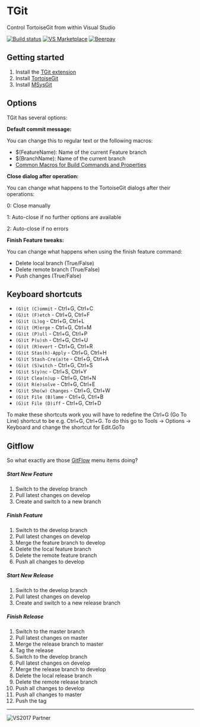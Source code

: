 # TGit
Control TortoiseGit from within Visual Studio

[![Build status](https://ci.appveyor.com/api/projects/status/9qp6jfgql4irdy30?svg=true)](https://ci.appveyor.com/project/sboulema/tgit) 
[![VS Marketplace](http://vsmarketplacebadge.apphb.com/version-short/SamirBoulema.TGit.svg)](https://visualstudiogallery.msdn.microsoft.com/132a30d8-f318-4a53-8386-2c9fe52d77a1)
[![Beerpay](https://beerpay.io/sboulema/TGit/badge.svg?style=flat)](https://beerpay.io/sboulema/TGit)

## Getting started
1. Install the [TGit extension](https://visualstudiogallery.msdn.microsoft.com/132a30d8-f318-4a53-8386-2c9fe52d77a1)
2. Install [TortoiseGit](https://code.google.com/p/tortoisegit/)
3. Install [MSysGit](http://msysgit.github.io/)

## Options
TGit has several options: 

**Default commit message:**

You can change this to regular text or the following macros:
- $(FeatureName): Name of the current Feature branch
- $(BranchName): Name of the current branch
- [Common Macros for Build Commands and Properties](https://msdn.microsoft.com/en-us/library/c02as0cs.aspx)

**Close dialog after operation:**

You can change what happens to the TortoiseGit dialogs after their operations:

0: Close manually

1: Auto-close if no further options are available

2: Auto-close if no errors 

**Finish Feature tweaks:**

You can change what happens when using the finish feature command:
- Delete local branch (True/False)
- Delete remote branch (True/False)
- Push changes (True/False)

## Keyboard shortcuts

* `(G)it (C)ommit` - Ctrl+G, Ctrl+C
* `(G)it (F)etch` - Ctrl+G, Ctrl+F
* `(G)it (L)og` - Ctrl+G, Ctrl+L
* `(G)it (M)erge` - Ctrl+G, Ctrl+M
* `(G)it (P)ull` - Ctrl+G, Ctrl+P
* `(G)it P(u)sh` - Ctrl+G, Ctrl+U
* `(G)it (R)evert` - Ctrl+G, Ctrl+R
* `(G)it Stas(h)-Apply` - Ctrl+G, Ctrl+H
* `(G)it Stash-Cre(a)te` - Ctrl+G, Ctrl+A
* `(G)it (S)witch` - Ctrl+G, Ctrl+S
* `(G)it S(y)nc` - Ctrl+S, Ctrl+Y
* `(G)it Clea(n)up` - Ctrl+G, Ctrl+N
* `(G)it R(e)solve` - Ctrl+G, Ctrl+E
* `(G)it Sho(w) Changes` - Ctrl+G, Ctrl+W
* `(G)it File (B)lame` - Ctrl+G, Ctrl+B
* `(G)it File (D)iff` - Ctrl+G, Ctrl+D

To make these shortcuts work you will have to redefine the Ctrl+G (Go To Line) shortcut to be e.g. Ctrl+G, Ctrl+G. 
To do this go to Tools -> Options -> Keyboard and change the shortcut for Edit.GoTo

## Gitflow
So what exactly are those [GitFlow](http://nvie.com/posts/a-successful-git-branching-model/) menu items doing?

##### Start New Feature
1. Switch to the develop branch
2. Pull latest changes on develop
3. Create and switch to a new branch

##### Finish Feature
1. Switch to the develop branch
2. Pull latest changes on develop
3. Merge the feature branch to develop
4. Delete the local feature branch
5. Delete the remote feature branch
6. Push all changes to develop

##### Start New Release
1. Switch to the develop branch
2. Pull latest changes on develop
3. Create and switch to a new release branch

##### Finish Release
1. Switch to the master branch
2. Pull latest changes on master
3. Merge the release branch to master
4. Tag the release
5. Switch to the develop branch
6. Pull latest changes on develop
7. Merge the release branch to develop
8. Delete the local release branch
9. Delete the remote release branch
10. Push all changes to develop
11. Push all changes to master
12. Push the tag

---

![VS2017 Partner](http://i.imgur.com/wlgwRF1.png)

